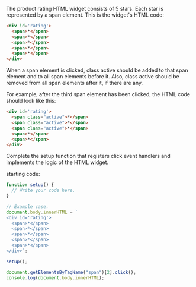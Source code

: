 The product rating HTML widget consists of 5 stars. Each star is represented by a span element. This is the widget's HTML code:

```html
<div id='rating'>
  <span>*</span>
  <span>*</span>
  <span>*</span>
  <span>*</span>
  <span>*</span>
</div>
```

When a span element is clicked, class active should be added to that span element and to all span elements before it. Also, class active should be removed from all span elements after it, if there are any.

For example, after the third span element has been clicked, the HTML code should look like this:

```html
<div id='rating'>
  <span class="active">*</span>
  <span class="active">*</span>
  <span class="active">*</span>
  <span>*</span>
  <span>*</span>
</div>
```

Complete the setup function that registers click event handlers and implements the logic of the HTML widget.

starting code:

```js
function setup() {
  // Write your code here.
}

// Example case. 
document.body.innerHTML = `
<div id='rating'>
  <span>*</span>
  <span>*</span>
  <span>*</span>
  <span>*</span>
  <span>*</span>
</div>`;

setup();

document.getElementsByTagName("span")[2].click();
console.log(document.body.innerHTML);
```
